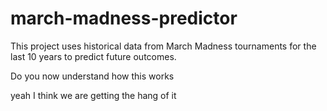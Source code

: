 # march-madness-predictor
This project uses historical data from March Madness tournaments for the last 10 years to predict future outcomes.

Do you now understand how this works

yeah I think we are getting the hang of it

